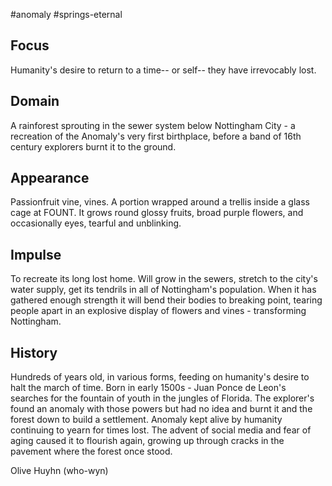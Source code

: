 #anomaly #springs-eternal 
## Focus
Humanity's desire to return to a time-- or self-- they have irrevocably lost.
## Domain
A rainforest sprouting in the sewer system below Nottingham City - a recreation of the Anomaly's very first birthplace, before a band of 16th century explorers burnt it to the ground.

## Appearance
Passionfruit vine, vines. A portion wrapped around a trellis inside a glass cage at FOUNT.
It grows round glossy fruits, broad purple flowers, and occasionally eyes, tearful and unblinking.

## Impulse
To recreate its long lost home. Will grow in the sewers, stretch to the city's water supply, get its tendrils in all of Nottingham's population. When it has gathered enough strength it will bend their bodies to breaking point, tearing people apart in an explosive display of flowers and vines - transforming Nottingham.

## History
Hundreds of years old, in various forms, feeding on humanity's desire to halt the march of time. Born in early 1500s - Juan Ponce de Leon's searches for the fountain of youth in the jungles of Florida. The explorer's found an anomaly with those powers but had no idea and burnt it and the forest down to build a settlement. Anomaly kept alive by humanity continuing to yearn for times lost.
The advent of social media and fear of aging caused it to flourish again, growing up through cracks in the pavement where the forest once stood.

Olive Huyhn (who-wyn)